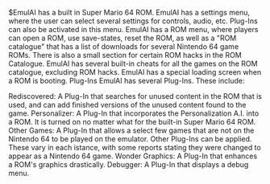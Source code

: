 $EmulAI has a built in Super Mario 64 ROM.
EmulAI has a settings menu, where the user can select several settings for controls, audio, etc. Plug-Ins can also be activated in this menu.
EmulAI has a ROM menu, where players can open a ROM, use save-states, reset the ROM, as well as a "ROM catalogue" that has a list of downloads for several Nintendo 64 game ROMs. There is also a small section for certain ROM hacks in the ROM Catalogue.
EmulAI has several built-in cheats for all the games on the ROM catalogue, excluding ROM hacks.
EmulAI has a special loading screen when a ROM is booting.
Plug-Ins
EmulAI has several Plug-Ins. These include:

Rediscovered: A Plug-In that searches for unused content in the ROM that is used, and can add finished versions of the unused content found to the game.
Personalizer: A Plug-In that incorporates the Personalization A.I. into a ROM. It is turned on no matter what for the built-in Super Mario 64 ROM.
Other Games: A Plug-In that allows a select few games that are not on the Nintendo 64 to be played on the emulator. Other Plug-Ins can be applied. These vary in each istance, with some reports stating they were changed to appear as a Nintendo 64 game.
Wonder Graphics: A Plug-In that enhances a ROM's graphics drastically.
Debugger: A Plug-In that displays a debug menu.
>>>>>>>

